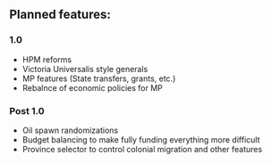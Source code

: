 ## Planned features:
### 1.0
* HPM reforms
* Victoria Universalis style generals
* MP features (State transfers, grants, etc.)
* Rebalnce of economic policies for MP

### Post 1.0
* Oil spawn randomizations
* Budget balancing to make fully funding everything more difficult
* Province selector to control colonial migration and other features